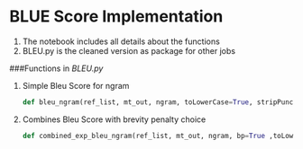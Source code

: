 # BLUE Score Implementation
1. The notebook includes all details about the functions
2. BLEU.py is the cleaned version as package for other jobs

###Functions in *BLEU.py*
1. Simple Bleu Score for ngram  
   ```python
   def bleu_ngram(ref_list, mt_out, ngram, toLowerCase=True, stripPunctuation=False)
   ```
2. Combines Bleu Score with brevity penalty choice
   ```python
   def combined_exp_bleu_ngram(ref_list, mt_out, ngram, bp=True ,toLowerCase=True, stripPunctuation=False)
   ```